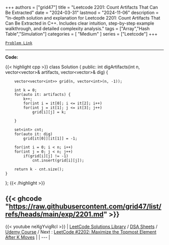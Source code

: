 
+++
authors = ["grid47"]
title = "Leetcode 2201: Count Artifacts That Can Be Extracted"
date = "2024-03-31"
lastmod = "2024-11-06"
description = "In-depth solution and explanation for Leetcode 2201: Count Artifacts That Can Be Extracted in C++. Includes clear intuition, step-by-step example walkthrough, and detailed complexity analysis."
tags = ["Array","Hash Table","Simulation"]
categories = [
    "Medium"
]
series = ["Leetcode"]
+++



[`Problem Link`](https://leetcode.com/problems/count-artifacts-that-can-be-extracted/description/)

---
**Code:**

{{< highlight cpp >}}
class Solution {
public:
    int digArtifacts(int n, vector<vector<int>>& artifacts, vector<vector<int>>& dig) {
        
        
        vector<vector<int>> grid(n, vector<int>(n, -1));
        
        int k = 0;
        for(auto it: artifacts) {
            k++;
            for(int i = it[0]; i <= it[2]; i++)
            for(int j = it[1]; j <= it[3]; j++)
                grid[i][j] = k;

        }
        
        set<int> cnt;
        for(auto it: dig)
            grid[it[0]][it[1]] = -1;
        
        for(int i = 0; i < n; i++)
        for(int j = 0; j < n; j++)
            if(grid[i][j] != -1)
                cnt.insert(grid[i][j]);
        
        return k - cnt.size();
    }
};
{{< /highlight >}}

{{< ghcode "https://raw.githubusercontent.com/grid47/list/refs/heads/main/exp/2201.md" >}}
---
{{< youtube neXgYvigRcI >}}
| [LeetCode Solutions Library](https://grid47.xyz/leetcode/) / [DSA Sheets](https://grid47.xyz/sheets/) / [Udemy Course](https://grid47.xyz/courses/) / Next : [LeetCode #2202: Maximize the Topmost Element After K Moves](https://grid47.xyz/posts/leetcode-2202-maximize-the-topmost-element-after-k-moves-solution/) |
| --- |
